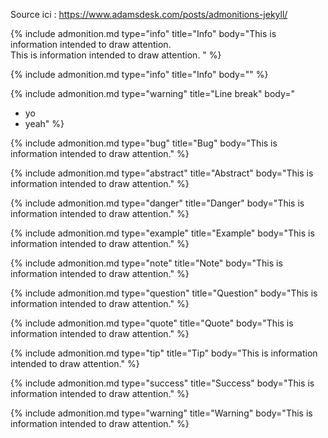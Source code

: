
Source ici : https://www.adamsdesk.com/posts/admonitions-jekyll/

{% include admonition.md type="info" title="Info" body="This is information intended to draw attention.<br/>This is information intended to draw attention. " %}

{% include admonition.md type="info" title="Info" body="" %}

{% include admonition.md type="warning" title="Line break" body="  
- yo  
- yeah" %}


{% include admonition.md type="bug" title="Bug" body="This is information intended to draw attention." %}

{% include admonition.md type="abstract" title="Abstract" body="This is information intended to draw attention." %}

{% include admonition.md type="danger" title="Danger" body="This is information intended to draw attention." %}

{% include admonition.md type="example" title="Example" body="This is information intended to draw attention." %}

{% include admonition.md type="note" title="Note" body="This is information intended to draw attention." %}

{% include admonition.md type="question" title="Question" body="This is information intended to draw attention." %}

{% include admonition.md type="quote" title="Quote" body="This is information intended to draw attention." %}

{% include admonition.md type="tip" title="Tip" body="This is information intended to draw attention." %}

{% include admonition.md type="success" title="Success" body="This is information intended to draw attention." %}

{% include admonition.md type="warning" title="Warning" body="This is information intended to draw attention." %}